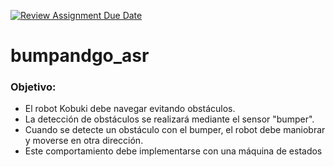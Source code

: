 [![Review Assignment Due Date](https://classroom.github.com/assets/deadline-readme-button-22041afd0340ce965d47ae6ef1cefeee28c7c493a6346c4f15d667ab976d596c.svg)](https://classroom.github.com/a/bVwD4w4e)
# bumpandgo_asr

### Objetivo:

- El robot Kobuki debe navegar evitando obstáculos.
- La detección de obstáculos se realizará mediante el sensor "bumper".
- Cuando se detecte un obstáculo con el bumper, el robot debe maniobrar y moverse en otra dirección.
- Este comportamiento debe implementarse con una máquina de estados

